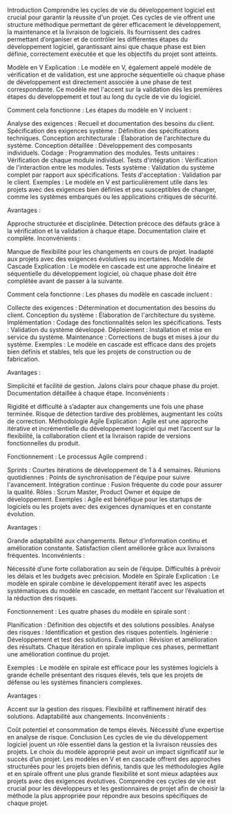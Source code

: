 Introduction
Comprendre les cycles de vie du développement logiciel est crucial pour garantir la réussite d'un projet. Ces cycles de vie offrent une structure méthodique permettant de gérer efficacement le développement, la maintenance et la livraison de logiciels. Ils fournissent des cadres permettant d’organiser et de contrôler les différentes étapes du développement logiciel, garantissant ainsi que chaque phase est bien définie, correctement exécutée et que les objectifs du projet sont atteints.

Modèle en V
Explication :
Le modèle en V, également appelé modèle de vérification et de validation, est une approche séquentielle où chaque phase de développement est directement associée à une phase de test correspondante. Ce modèle met l'accent sur la validation dès les premières étapes du développement et tout au long du cycle de vie du logiciel.

Comment cela fonctionne :
Les étapes du modèle en V incluent :

Analyse des exigences : Recueil et documentation des besoins du client.
Spécification des exigences système : Définition des spécifications techniques.
Conception architecturale : Élaboration de l'architecture du système.
Conception détaillée : Développement des composants individuels.
Codage : Programmation des modules.
Tests unitaires : Vérification de chaque module individuel.
Tests d'intégration : Vérification de l'interaction entre les modules.
Tests système : Validation du système complet par rapport aux spécifications.
Tests d'acceptation : Validation par le client.
Exemples :
Le modèle en V est particulièrement utile dans les projets avec des exigences bien définies et peu susceptibles de changer, comme les systèmes embarqués ou les applications critiques de sécurité.

Avantages :

Approche structurée et disciplinée.
Détection précoce des défauts grâce à la vérification et la validation à chaque étape.
Documentation claire et complète.
Inconvénients :

Manque de flexibilité pour les changements en cours de projet.
Inadapté aux projets avec des exigences évolutives ou incertaines.
Modèle de Cascade
Explication :
Le modèle en cascade est une approche linéaire et séquentielle du développement logiciel, où chaque phase doit être complétée avant de passer à la suivante.

Comment cela fonctionne :
Les phases du modèle en cascade incluent :

Collecte des exigences : Détermination et documentation des besoins du client.
Conception du système : Élaboration de l'architecture du système.
Implémentation : Codage des fonctionnalités selon les spécifications.
Tests : Validation du système développé.
Déploiement : Installation et mise en service du système.
Maintenance : Corrections de bugs et mises à jour du système.
Exemples :
Le modèle en cascade est efficace dans des projets bien définis et stables, tels que les projets de construction ou de fabrication.

Avantages :

Simplicité et facilité de gestion.
Jalons clairs pour chaque phase du projet.
Documentation détaillée à chaque étape.
Inconvénients :

Rigidité et difficulté à s’adapter aux changements une fois une phase terminée.
Risque de détection tardive des problèmes, augmentant les coûts de correction.
Méthodologie Agile
Explication :
Agile est une approche itérative et incrémentielle du développement logiciel qui met l’accent sur la flexibilité, la collaboration client et la livraison rapide de versions fonctionnelles du produit.

Fonctionnement :
Le processus Agile comprend :

Sprints : Courtes itérations de développement de 1 à 4 semaines.
Réunions quotidiennes : Points de synchronisation de l'équipe pour suivre l'avancement.
Intégration continue : Fusion fréquente du code pour assurer la qualité.
Rôles : Scrum Master, Product Owner et équipe de développement.
Exemples :
Agile est bénéfique pour les startups de logiciels ou les projets avec des exigences dynamiques et en constante évolution.

Avantages :

Grande adaptabilité aux changements.
Retour d’information continu et amélioration constante.
Satisfaction client améliorée grâce aux livraisons fréquentes.
Inconvénients :

Nécessité d’une forte collaboration au sein de l’équipe.
Difficultés à prévoir les délais et les budgets avec précision.
Modèle en Spirale
Explication :
Le modèle en spirale combine le développement itératif avec les aspects systématiques du modèle en cascade, en mettant l’accent sur l’évaluation et la réduction des risques.

Fonctionnement :
Les quatre phases du modèle en spirale sont :

Planification : Définition des objectifs et des solutions possibles.
Analyse des risques : Identification et gestion des risques potentiels.
Ingénierie : Développement et test des solutions.
Évaluation : Révision et amélioration des résultats.
Chaque itération en spirale implique ces phases, permettant une amélioration continue du projet.

Exemples :
Le modèle en spirale est efficace pour les systèmes logiciels à grande échelle présentant des risques élevés, tels que les projets de défense ou les systèmes financiers complexes.

Avantages :

Accent sur la gestion des risques.
Flexibilité et raffinement itératif des solutions.
Adaptabilité aux changements.
Inconvénients :

Coût potentiel et consommation de temps élevés.
Nécessité d’une expertise en analyse de risque.
Conclusion
Les cycles de vie du développement logiciel jouent un rôle essentiel dans la gestion et la livraison réussies des projets. Le choix du modèle approprié peut avoir un impact significatif sur le succès d’un projet. Les modèles en V et en cascade offrent des approches structurées pour les projets bien définis, tandis que les méthodologies Agile et en spirale offrent une plus grande flexibilité et sont mieux adaptées aux projets avec des exigences évolutives. Comprendre ces cycles de vie est crucial pour les développeurs et les gestionnaires de projet afin de choisir la méthode la plus appropriée pour répondre aux besoins spécifiques de chaque projet.